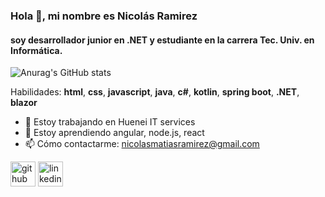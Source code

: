 ### Hola 👋, mi nombre es Nicolás Ramirez 
#### soy desarrollador junior en .NET y estudiante en la carrera Tec. Univ. en Informática. 
![Anurag's GitHub stats](https://github-readme-stats.vercel.app/api?username=nicoRamirez&theme=ocean_dark&show_icons=true)


Habilidades: **html**, **css**, **javascript**, **java**, **c#**, **kotlin**, **spring boot**, **.NET**, **blazor** 

- 🔭 Estoy trabajando en Huenei IT services 
- 🌱 Estoy aprendiendo angular, node.js, react 
- 📫 Cómo contactarme: nicolasmatiasramirez@gmail.com 


[<img src='https://cdn.jsdelivr.net/npm/simple-icons@3.0.1/icons/github.svg' alt='github' height='40'>](https://github.com/nicoRamirez)  [<img src='https://cdn.jsdelivr.net/npm/simple-icons@3.0.1/icons/linkedin.svg' alt='linkedin' height='40'>](https://www.linkedin.com/in/https://www.linkedin.com/in/nicol%C3%A1s-ramirez//)  

